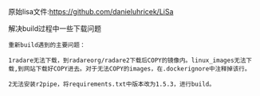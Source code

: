 原始lisa文件:https://github.com/danieluhricek/LiSa

解决build过程中一些下载问题

```
重新build遇到的主要问题：

1radare无法下载，到radareorg/radare2下载后COPY的镜像内。linux_images无法下载,到网站下载好COPY进去。对于无法COPY的images，在.dockerignore中注释掉该行。

2无法安装r2pipe，将requirements.txt中版本改为1.5.3，进行build。
```